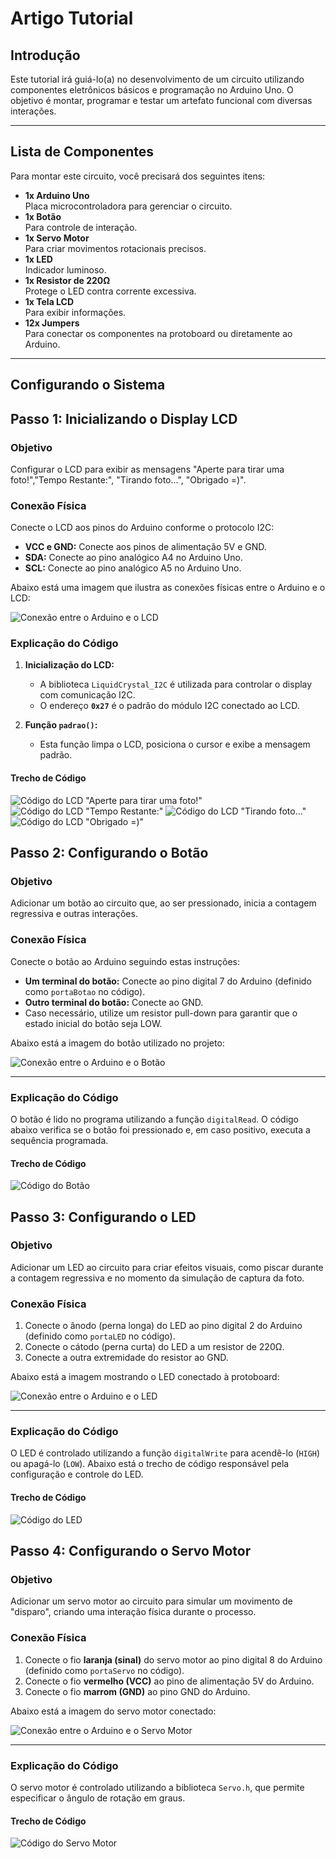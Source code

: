# Artigo Tutorial

## Introdução
Este tutorial irá guiá-lo(a) no desenvolvimento de um circuito utilizando componentes eletrônicos básicos e programação no Arduino Uno. O objetivo é montar, programar e testar um artefato funcional com diversas interações.

---

## Lista de Componentes
Para montar este circuito, você precisará dos seguintes itens:

- **1x Arduino Uno**  
  Placa microcontroladora para gerenciar o circuito.  
- **1x Botão**  
  Para controle de interação.  
- **1x Servo Motor**  
  Para criar movimentos rotacionais precisos.  
- **1x LED**  
  Indicador luminoso.  
- **1x Resistor de 220Ω**  
  Protege o LED contra corrente excessiva.  
- **1x Tela LCD**  
  Para exibir informações.  
- **12x Jumpers**  
  Para conectar os componentes na protoboard ou diretamente ao Arduino.  

---

## Configurando o Sistema

## Passo 1: Inicializando o Display LCD
### Objetivo
Configurar o LCD para exibir as mensagens "Aperte para tirar uma foto!","Tempo Restante:", "Tirando foto...", "Obrigado =)".

### Conexão Física
Conecte o LCD aos pinos do Arduino conforme o protocolo I2C:  
- **VCC e GND:** Conecte aos pinos de alimentação 5V e GND.  
- **SDA:** Conecte ao pino analógico A4 no Arduino Uno.  
- **SCL:** Conecte ao pino analógico A5 no Arduino Uno.

Abaixo está uma imagem que ilustra as conexões físicas entre o Arduino e o LCD:

![Conexão entre o Arduino e o LCD](./imagens/lcd.png)

### Explicação do Código
1. **Inicialização do LCD:**
   - A biblioteca `LiquidCrystal_I2C` é utilizada para controlar o display com comunicação I2C.
   - O endereço **`0x27`** é o padrão do módulo I2C conectado ao LCD.  

2. **Função `padrao()`:**
   - Esta função limpa o LCD, posiciona o cursor e exibe a mensagem padrão.

#### Trecho de Código
![Código do LCD "Aperte para tirar uma foto!"](./imagens/textoInicial.png)
![Código do LCD "Tempo Restante:"](./imagens/tempoRestante.png)
![Código do LCD "Tirando foto..."](./imagens/tirandoFoto.png)
![Código do LCD "Obrigado =)"](./imagens/obrigado.png)

## Passo 2: Configurando o Botão

### Objetivo
Adicionar um botão ao circuito que, ao ser pressionado, inicia a contagem regressiva e outras interações.

### Conexão Física
Conecte o botão ao Arduino seguindo estas instruções:
- **Um terminal do botão:** Conecte ao pino digital 7 do Arduino (definido como `portaBotao` no código).
- **Outro terminal do botão:** Conecte ao GND.
- Caso necessário, utilize um resistor pull-down para garantir que o estado inicial do botão seja LOW.

Abaixo está a imagem do botão utilizado no projeto:

![Conexão entre o Arduino e o Botão](./imagens/botao.png)

---

### Explicação do Código
O botão é lido no programa utilizando a função `digitalRead`. O código abaixo verifica se o botão foi pressionado e, em caso positivo, executa a sequência programada.

#### Trecho de Código

![Código do Botão](./imagens/codigoBotao.png)

## Passo 3: Configurando o LED

### Objetivo
Adicionar um LED ao circuito para criar efeitos visuais, como piscar durante a contagem regressiva e no momento da simulação de captura da foto.

### Conexão Física
1. Conecte o ânodo (perna longa) do LED ao pino digital 2 do Arduino (definido como `portaLED` no código).
2. Conecte o cátodo (perna curta) do LED a um resistor de 220Ω.
3. Conecte a outra extremidade do resistor ao GND.

Abaixo está a imagem mostrando o LED conectado à protoboard:

![Conexão entre o Arduino e o LED](./imagens/led.jpg)

---

### Explicação do Código
O LED é controlado utilizando a função `digitalWrite` para acendê-lo (`HIGH`) ou apagá-lo (`LOW`). Abaixo está o trecho de código responsável pela configuração e controle do LED.

#### Trecho de Código

![Código do LED](./imagens/codigoLed.png)

## Passo 4: Configurando o Servo Motor

### Objetivo
Adicionar um servo motor ao circuito para simular um movimento de "disparo", criando uma interação física durante o processo.

### Conexão Física
1. Conecte o fio **laranja (sinal)** do servo motor ao pino digital 8 do Arduino (definido como `portaServo` no código).
2. Conecte o fio **vermelho (VCC)** ao pino de alimentação 5V do Arduino.
3. Conecte o fio **marrom (GND)** ao pino GND do Arduino.

Abaixo está a imagem do servo motor conectado:

![Conexão entre o Arduino e o Servo Motor](./imagens/servomotor.png)

---

### Explicação do Código
O servo motor é controlado utilizando a biblioteca `Servo.h`, que permite especificar o ângulo de rotação em graus.

#### Trecho de Código

![Código do Servo Motor](./imagens/servoCodigo.png)